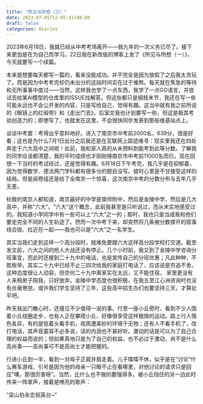 ```yaml
---
title: "所见与所想（三）"
date: 2023-07-05T12:05:41+08:00
draft: false
categories: Diaries
---
```


2023年6月18日，我就已经从中考考场离开——我九年的一次义务已尽了。接下来更加是在为自己而学习。22日我在新改版的博客上发了《所见与所想（一）》，今天就要写一个续篇。

本来是想要每天都写一篇的，看来没能成功。并不完全是因为放假了之后我太贪玩了。而是因为中考考完却仍未出分的这段时间实在过于难熬。每天就在焦急的等待和无所事事中度过——当然，这样我也学了一点东西，我学了一点GO语言，并尝试去给某AI模型的仓库里的ISSUE找解答。但这些都只是细枝末节，我还在写一些可能永远也不会公开发的内容，只是写给自己，觉得有趣。这当中就有我之前所说的《眼镜上的红缎带》和《走出门去》。后室文我也计划要写一些，但这是极其考验创造力的；即使写了，也就发在这里，不会很快同步发表到那些维基站点上。

谈谈中考罢：考得出乎意料地好。进入了南京市中考前2000名，639分，很是好看；这也是为什么7月1日出分之后我还是在互联网上踪迹难寻：现实里我还在四处奔走于六大高中之间呢！此前，我和家人真的从未预料到能考到此等分数。了解我的同学应该都清楚，我的平时成绩也才刚刚够南京市中考前11000名而已。现在回想一下当时的考试经过，还是觉得有趣。6月18日下午考完，我几乎是在抑郁着，因为觉得数学、德法两门学科都有很多分的题目没写。彼时心里是不甘接受这样的结局。但是阅卷组还是给了全南京一个惊喜，这次南京中考的分数分布与去年几乎无差。

标致的南京人都知道，南京最好的中学是南师附中，然后是金陵中学，然后是几大高中，并称“六大”。“六大”这个概念，此前我甚至是只听说过，而从未实地感受过的。我知道小学同学中有一些可以上“六大”之一的；那时，我也只是当成我和他们要走完全不同的人生轨迹了。然而一次中考下来，却突然将几条被分数撑开的叙事线合拢、拉近在一起——我也可以是“六大”之一名学生。

其实当我们走到这样一个高分段时，就难免要跟六大这样高分段学校打交道。截至发文前，六大之间的抢人大战还没有停止。几个小时前，我又到了金陵中学咨询分班事宜，而此时还接到二十九中的电话，也是宣传自己的分班优惠；凡此种种，不胜枚举。其实二十九中已经不止三四次给我的家庭打电话了，应该说是穷追不舍。这种态度很让人动容，但奈何二十九中离家实在太远，又不能住宿， 家里更没有人来租房子陪我，只好放弃。金陵中学态度也很积极，在我五至江心洲咨询时也没有丝毫倦怠。或许我们学生坚持了三年，这些高中招生办们也要坚持三天，才算扯平吧。

昨天我出门散心时，还撞见不少值得一说的事。行至一座小丘旁时，看到不少人围着小丘绕圈走步，也有人正在攀爬小丘，好像很享受这样极限的运动。路上行人情色各异，有的是低着头看手机，视周遭美妙的环境于无物；还有人不看手机了，改打电话，其声音震耳不必多说，话的内涵也不甚好听。激动的话是可以为了自己合理的权益而说的；但如果真地只是为了自己的权益，也不必过于激动，尚不是什么高尚事——高尚事可不是高尚士才能把握的。

行进小丘到一半，看到一对母子正肩并肩走着。儿子喋喋不休，似乎是在“讨论”什么赛车游戏，引号是因为他的母亲一只眼不止在看哪里，对他讨论的请求只是回应“噢，那很厉害呀”。当然，比什么也不做的要强得多。被小丘挡住的另一边此时传来一阵掌声，接着是嘹亮的歌声：

“梁山伯永恋祝英台~”
